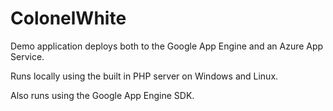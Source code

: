 # ColonelWhite

Demo application deploys both to the Google App Engine and an Azure App Service.

Runs locally using the built in PHP server on Windows and Linux.

Also runs using the Google App Engine SDK.

